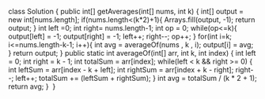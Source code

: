 class Solution {
public int[] getAverages(int[] nums, int k) {
int[] output = new int[nums.length];
if(nums.length<(k*2)+1){
Arrays.fill(output, -1);
return output;
}
int left =0;
int  right= nums.length-1;
int op = 0;
while(op<=k){
output[left] = -1;
output[right] = -1;
left++;
right--;
op++;
}
for(int i=k; i<=nums.length-k-1; i++){
int  avg =  averageOf(nums ,  k ,  i);
output[i] = avg;
}
return output;
}
public static int averageOf(int[] arr, int k, int index) {
int left = 0;
int right = k - 1;
int totalSum = arr[index];
while(left < k && right >= 0) {
int leftSum = arr[index - k + left];
int rightSum = arr[index + k - right];
right--;
left++;
totalSum += (leftSum + rightSum);
}
int avg = totalSum / (k * 2 + 1);
return avg;
}
​
}
